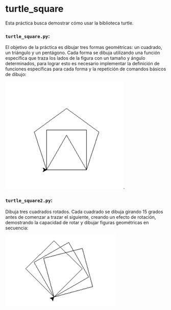 # turtle_square
Esta práctica busca demostrar cómo usar la biblioteca turtle.

### **`turtle_square.py`**:
El objetivo de la práctica es dibujar tres formas geométricas: un cuadrado, un triángulo y un pentágono. Cada forma se dibuja utilizando una función específica que traza los lados de la figura con un tamaño y ángulo determinados, para lograr esto es necesario implementar la definición de funciones específicas para cada forma y la repetición de comandos básicos de dibujo:

![Imagen turtle](turtlesquare_img1.png).

### **`turtle_square2.py`**:
Dibuja tres cuadrados rotados. Cada cuadrado se dibuja girando 15 grados antes de comenzar a trazar el siguiente, creando un efecto de rotación, demostrando la capacidad de rotar y dibujar figuras geométricas en secuencia:

![Imagen turtle](turtlesquare_img2.png)
